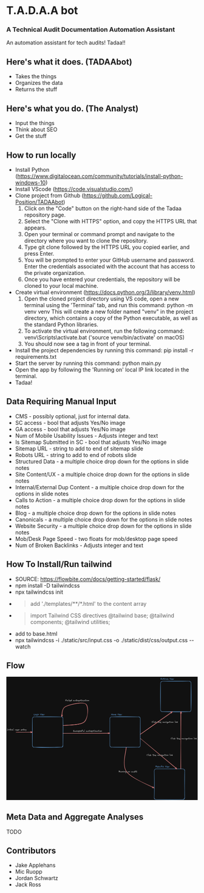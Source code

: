 # T.A.D.A.A bot

 ### A Technical Audit Documentation Automation Assistant
 
An automation assistant for tech audits! Tadaa!!

## Here's what it does. (TADAAbot)
* Takes the things
* Organizes the data
* Returns the stuff

## Here's what you do. (The Analyst)
* Input the things
* Think about SEO
* Get the stuff

## How to run locally

* Install Python (https://www.digitalocean.com/community/tutorials/install-python-windows-10)
* Install VScode (https://code.visualstudio.com/)
* Clone project from Github (https://github.com/Logical-Position/TADAAbot)
    1. Click on the "Code" button on the right-hand side of the Tadaa repository page.
    2. Select the "Clone with HTTPS" option, and copy the HTTPS URL that appears.
    3. Open your terminal or command prompt and navigate to the directory where you want to clone the repository.
    4. Type git clone followed by the HTTPS URL you copied earlier, and press Enter.
    5. You will be prompted to enter your GitHub username and password. Enter the credentials associated with the account that has access to the private organization.
    6. Once you have entered your credentials, the repository will be cloned to your local machine.
* Create virtual environment (https://docs.python.org/3/library/venv.html)
    1. Open the cloned project directory using VS code, open a new terminal using the 'Terminal' tab, and run this command: python -m venv venv
        This will create a new folder named "venv" in the project directory, which contains a copy of the Python executable, as well as the standard Python libraries.
    2. To activate the virtual environment, run the following command: venv\Scripts\activate.bat ('source venv/bin/activate' on macOS)
    3. You should now see a <venv> tag in front of your terminal.
* Install the project dependencies by running this command: pip install -r requirements.txt
* Start the server by running this command: python main.py
* Open the app by following the 'Running on' local IP link located in the terminal.
* Tadaa!


## Data Requiring Manual Input
* CMS - possibly optional, just for internal data.
* SC access - bool that adjusts Yes/No image
* GA access - bool that adjusts Yes/No image
* Num of Mobile Usability Issues - Adjusts integer and text
* Is Sitemap Submitted in SC - bool that adjusts Yes/No image
* Sitemap URL - string to add to end of sitemap slide
* Robots URL - string to add to end of robots slide
* Structured Data - a multiple choice drop down for the options in slide notes
* Site Content/UX - a multiple choice drop down for the options in slide notes
* Internal/External Dup Content - a multiple choice drop down for the options in slide notes
* Calls to Action - a multiple choice drop down for the options in slide notes
* Blog - a multiple choice drop down for the options in slide notes
* Canonicals - a multiple choice drop down for the options in slide notes
* Website Security - a multiple choice drop down for the options in slide notes
* Mob/Desk Page Speed - two floats for mob/desktop page speed
* Num of Broken Backlinks - Adjusts integer and text

## How To Install/Run tailwind
* SOURCE: https://flowbite.com/docs/getting-started/flask/
* npm install -D tailwindcss
* npx tailwindcss init
* > add './templates/**/*.html' to the content array
* > import Tailwind CSS directives @tailwind base; @tailwind components; @tailwind utilities;
* add <link rel="stylesheet" href="{{ url_for('static',filename='dist/css/output.css') }}"> to base.html
* npx tailwindcss -i ./static/src/input.css -o ./static/dist/css/output.css --watch

## Flow

![TADAA Flow Diagram](https://github.com/Logical-Position/TADAAbot/blob/dev/tadaa-state-diagram.png)

## Meta Data and Aggregate Analyses
TODO

## Contributors
* Jake Applehans
* Mic Ruopp
* Jordan Schwartz
* Jack Ross
